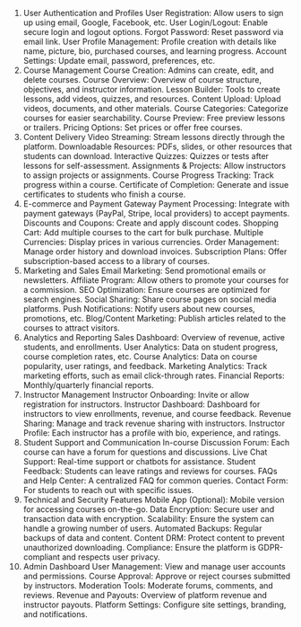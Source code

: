 1. User Authentication and Profiles
User Registration: Allow users to sign up using email, Google, Facebook, etc.
User Login/Logout: Enable secure login and logout options.
Forgot Password: Reset password via email link.
User Profile Management: Profile creation with details like name, picture, bio, purchased courses, and learning progress.
Account Settings: Update email, password, preferences, etc.
2. Course Management
Course Creation: Admins can create, edit, and delete courses.
Course Overview: Overview of course structure, objectives, and instructor information.
Lesson Builder: Tools to create lessons, add videos, quizzes, and resources.
Content Upload: Upload videos, documents, and other materials.
Course Categories: Categorize courses for easier searchability.
Course Preview: Free preview lessons or trailers.
Pricing Options: Set prices or offer free courses.
3. Content Delivery
Video Streaming: Stream lessons directly through the platform.
Downloadable Resources: PDFs, slides, or other resources that students can download.
Interactive Quizzes: Quizzes or tests after lessons for self-assessment.
Assignments & Projects: Allow instructors to assign projects or assignments.
Course Progress Tracking: Track progress within a course.
Certificate of Completion: Generate and issue certificates to students who finish a course.
4. E-commerce and Payment Gateway
Payment Processing: Integrate with payment gateways (PayPal, Stripe, local providers) to accept payments.
Discounts and Coupons: Create and apply discount codes.
Shopping Cart: Add multiple courses to the cart for bulk purchase.
Multiple Currencies: Display prices in various currencies.
Order Management: Manage order history and download invoices.
Subscription Plans: Offer subscription-based access to a library of courses.
5. Marketing and Sales
Email Marketing: Send promotional emails or newsletters.
Affiliate Program: Allow others to promote your courses for a commission.
SEO Optimization: Ensure courses are optimized for search engines.
Social Sharing: Share course pages on social media platforms.
Push Notifications: Notify users about new courses, promotions, etc.
Blog/Content Marketing: Publish articles related to the courses to attract visitors.
6. Analytics and Reporting
Sales Dashboard: Overview of revenue, active students, and enrollments.
User Analytics: Data on student progress, course completion rates, etc.
Course Analytics: Data on course popularity, user ratings, and feedback.
Marketing Analytics: Track marketing efforts, such as email click-through rates.
Financial Reports: Monthly/quarterly financial reports.
7. Instructor Management
Instructor Onboarding: Invite or allow registration for instructors.
Instructor Dashboard: Dashboard for instructors to view enrollments, revenue, and course feedback.
Revenue Sharing: Manage and track revenue sharing with instructors.
Instructor Profile: Each instructor has a profile with bio, experience, and ratings.
8. Student Support and Communication
In-course Discussion Forum: Each course can have a forum for questions and discussions.
Live Chat Support: Real-time support or chatbots for assistance.
Student Feedback: Students can leave ratings and reviews for courses.
FAQs and Help Center: A centralized FAQ for common queries.
Contact Form: For students to reach out with specific issues.
9. Technical and Security Features
Mobile App (Optional): Mobile version for accessing courses on-the-go.
Data Encryption: Secure user and transaction data with encryption.
Scalability: Ensure the system can handle a growing number of users.
Automated Backups: Regular backups of data and content.
Content DRM: Protect content to prevent unauthorized downloading.
Compliance: Ensure the platform is GDPR-compliant and respects user privacy.
10. Admin Dashboard
User Management: View and manage user accounts and permissions.
Course Approval: Approve or reject courses submitted by instructors.
Moderation Tools: Moderate forums, comments, and reviews.
Revenue and Payouts: Overview of platform revenue and instructor payouts.
Platform Settings: Configure site settings, branding, and notifications.
